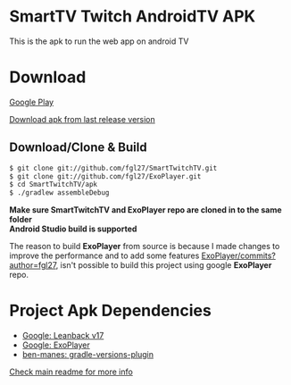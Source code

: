 SmartTV Twitch AndroidTV APK
==============

This is the apk to run the web app on android TV

Download
==============

[Google Play](https://play.google.com/store/apps/details?id=com.fgl27.twitch)

[Download apk from last release version](https://github.com/fgl27/SmartTwitchTV/releases)

## Download/Clone & Build

``` bash
$ git clone git://github.com/fgl27/SmartTwitchTV.git
$ git clone git://github.com/fgl27/ExoPlayer.git
$ cd SmartTwitchTV/apk
$ ./gradlew assembleDebug
```

**Make sure SmartTwitchTV and ExoPlayer repo are cloned in to the same folder**<br>
**Android Studio build is supported**<br>

The reason to build **ExoPlayer** from source is because I made changes to improve the performance and to add some features [ExoPlayer/commits?author=fgl27](https://github.com/fgl27/ExoPlayer/commits?author=fgl27), isn't possible to build this project using google **ExoPlayer** repo.

Project Apk Dependencies
==============
* [Google: Leanback v17](https://developer.android.com/reference/android/support/v17/leanback/package-summary)
* [Google: ExoPlayer](https://github.com/google/ExoPlayer)
* [ben-manes: gradle-versions-plugin](https://github.com/ben-manes/gradle-versions-plugin)


[Check main readme for more info](https://github.com/fgl27/SmartTwitchTV#smarttwitchtv)

